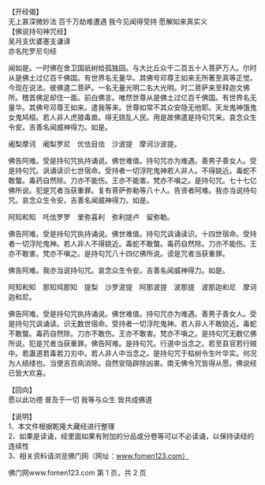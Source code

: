   【开经偈】  
  无上甚深微妙法 百千万劫难遭遇 我今见闻得受持 愿解如来真实义  
  【佛说持句神咒经】  
  吴月支优婆塞支谦译  
  亦名陀罗尼句经  
    
  闻如是。一时佛在舍卫国祇树给孤独园。与大比丘众千二百五十人菩萨万人。尔时从是佛土过亿百千佛国。有世界名无量华。其佛号邓尊王如来无所著至真等正觉。今现在说法。彼佛遣二菩萨。一名无量光明二名大光明。时二菩萨来至释迦文佛所。稽首佛足却住一面。前白佛言。唯然世尊从是佛土过亿百千佛国。有世界名无量华。其佛号邓尊王如来。遣我等来。世尊如常不其众安隐无他耶。天龙鬼神饿鬼女鬼鸠桓。若人非人虎狼毒兽。得无娆乱人民。用是故佛遣是持句咒来。哀念众生令安。吉善名闻威神得力。如是。  
    
  阇梨摩诃　阇梨罗尼　优佉目佉　沙波提　摩诃沙波提。  
    
  佛告阿难。受是持句咒执持诵说。佛世难值。持句咒亦为难遇。善男子善女人。受是持句咒。讽诵读识七世宿命。受持者一切浮陀鬼神若人非人。不得娆近。毒蛇不敢螫。毒药自然除。刀亦不能伤。王亦不能害。梵亦不嗔之。是持句咒。七十七亿佛所说。犯是咒者当获重罪。复有菩萨弥勒等八十人。告贤者阿难。我亦当说持句咒。哀念众生令安。吉善名闻威神得力。如是。  
    
  阿知和知　吒佉罗罗　里弥喜利　弥利提卢　留弥勒。  
    
  佛告阿难。受是持句咒执持诵说。佛世难值。持句咒讽诵读识。十四世宿命。受持者一切浮陀鬼神。若人非人不得娆近。毒蛇不敢螫。毒药自然除。刀亦不能伤。王亦不敢害。梵亦不嗔之。是持句咒八十四亿佛所说。谤是咒者当获重罪。  
    
  佛告阿难。我亦当说持句咒。哀念众生令安。吉善名闻威神得力。如是。  
    
  阿知和知　那知鸠那知　提梨　沙罗波提　阿那波提　波那提　波那迦和尼　摩诃迦和尼。  
    
  佛告阿难。受是持句咒执持诵说。佛世难值。持句咒亦为难遇。善男子善女人。受是持句咒讽诵读。识无数世宿命。受持者一切浮陀鬼神。若人非人不敢娆近。毒蛇不敢螫。毒药自然除。刀亦不敢伤。王亦不敢害。梵亦不嗔之。是持句咒无数亿佛所说。犯是咒者当获重罪。佛告阿难。是持句咒。行道中当念之。若至县官若行贼中。若蛊道若毒若刀刃中。若人非人中当念之。是持句咒于枯树令生叶华实。何况为人结缕也。当使吉百病消除。自然安隐辟除凶害。南无佛令咒皆得从愿。佛说经已皆大欢喜。  
    
  【回向】  
  愿以此功德 普及于一切 我等与众生 皆共成佛道  
    
  【说明】  
  1、本文件根据乾隆大藏经进行整理  
  2、如果是读诵，经里面如果有附加的分品或分卷等可以不必读诵，以保持读经的连续性  
  3、相关资料请浏览佛门网（网址：www.fomen123.com）  
    
    
    
  佛门网www.fomen123.com			第 1 页，共 2 页  
    
    